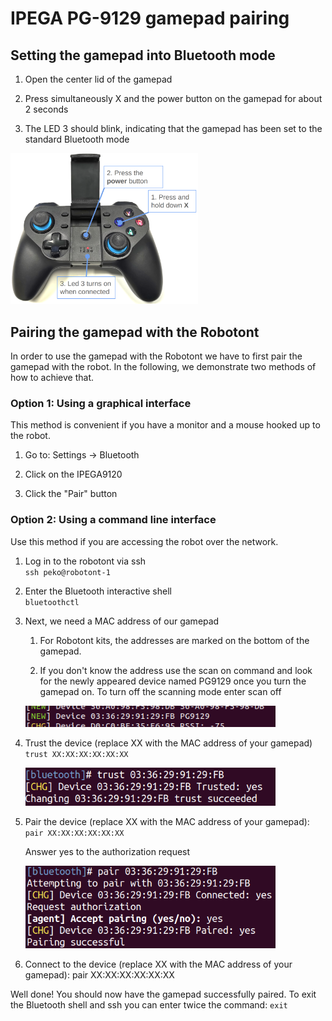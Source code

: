 # IPEGA PG-9129 gamepad pairing

## Setting the gamepad into Bluetooth mode

1. Open the center lid of the gamepad

1. Press simultaneously X and the power button on the gamepad for about 2 seconds

1. The LED 3 should blink, indicating that the gamepad has been set to the standard Bluetooth mode

<img alt="gamepad to pairing mode" src="pairing_mode.png" width="300" />

## Pairing the gamepad with the Robotont

In order to use the gamepad with the Robotont we have to first pair the gamepad with the robot. In the following, we demonstrate two methods of how to achieve that.

### Option 1: Using a graphical interface

This method is convenient if you have a monitor and a mouse hooked up to the robot.

1. Go to: Settings -> Bluetooth

1. Click on the IPEGA9120

1. Click the "Pair" button

### Option 2: Using a command line interface

Use this method if you are accessing the robot over the network.

1. Log in to the robotont via ssh <br>
    `ssh peko@robotont-1`

1. Enter the Bluetooth interactive shell<br>
    `bluetoothctl`

1. Next, we need a MAC address of our gamepad

    1. For Robotont kits, the addresses are marked on the bottom of the gamepad.

    1. If you don't know the address use the scan on command and look for the newly appeared device named PG9129 once you turn the gamepad on. To turn off the scanning mode enter scan off

    <img alt="gamepad to pairing mode" src="pairing_cmd_scan.png" width="400" />

1. Trust the device (replace XX with the MAC address of your gamepad)
    `trust XX:XX:XX:XX:XX:XX`

    <img alt="trust the gamepad" src="pairing_cmd_trust.png" width="400" />

1. Pair the device (replace XX with the MAC address of your gamepad):
    `pair XX:XX:XX:XX:XX:XX`

    Answer yes to the authorization request

    <img alt="pair the gamepad" src="pairing_cmd_pair.png" width="400" />

1. Connect to the device (replace XX with the MAC address of your gamepad):
pair XX:XX:XX:XX:XX:XX

Well done! You should now have the gamepad successfully paired. To exit the Bluetooth shell and ssh you can enter twice the command: `exit`

